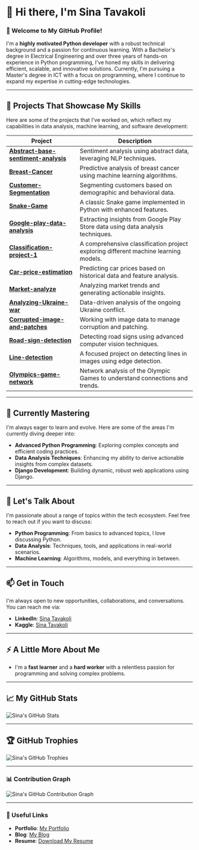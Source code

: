 # 👋 Hi there, I'm Sina Tavakoli

### 🚀 Welcome to My GitHub Profile!

I'm a **highly motivated Python developer** with a robust technical background and a passion for continuous learning. With a Bachelor's degree in Electrical Engineering and over three years of hands-on experience in Python programming, I've honed my skills in delivering efficient, scalable, and innovative solutions. Currently, I'm pursuing a Master's degree in ICT with a focus on programming, where I continue to expand my expertise in cutting-edge technologies.

---

## 🔭 Projects That Showcase My Skills

Here are some of the projects that I've worked on, which reflect my capabilities in data analysis, machine learning, and software development:

| **Project** | **Description** |
|-------------|-----------------|
| [**Abstract-base-sentiment-analysis**](https://github.com/sntk-76/Abstract-base-sentiment-analysis) | Sentiment analysis using abstract data, leveraging NLP techniques. |
| [**Breast-Cancer**](https://github.com/sntk-76/Breast-Cancer) | Predictive analysis of breast cancer using machine learning algorithms. |
| [**Customer-Segmentation**](https://github.com/sntk-76/Customer-Segmentation) | Segmenting customers based on demographic and behavioral data. |
| [**Snake-Game**](https://github.com/sntk-76/Snake-Game) | A classic Snake game implemented in Python with enhanced features. |
| [**Google-play-data-analysis**](https://github.com/sntk-76/google-play-data-analysis) | Extracting insights from Google Play Store data using data analysis techniques. |
| [**Classification-project-1**](https://github.com/sntk-76/Classification-project-1) | A comprehensive classification project exploring different machine learning models. |
| [**Car-price-estimation**](https://github.com/sntk-76/car-price-estimation) | Predicting car prices based on historical data and feature analysis. |
| [**Market-analyze**](https://github.com/sntk-76/Market-analyze) | Analyzing market trends and generating actionable insights. |
| [**Analyzing-Ukraine-war**](https://github.com/sntk-76/analyzing-Ukraine-war) | Data-driven analysis of the ongoing Ukraine conflict. |
| [**Corrupted-image-and-patches**](https://github.com/sntk-76/corrupted-image-and-patches) | Working with image data to manage corruption and patching. |
| [**Road-sign-detection**](https://github.com/sntk-76/road-sign-detection) | Detecting road signs using advanced computer vision techniques. |
| [**Line-detection**](https://github.com/sntk-76/line-detection) | A focused project on detecting lines in images using edge detection. |
| [**Olympics-game-network**](https://github.com/sntk-76/olympics-game-network) | Network analysis of the Olympic Games to understand connections and trends. |

---

## 🌱 Currently Mastering

I'm always eager to learn and evolve. Here are some of the areas I'm currently diving deeper into:

- **Advanced Python Programming**: Exploring complex concepts and efficient coding practices.
- **Data Analysis Techniques**: Enhancing my ability to derive actionable insights from complex datasets.
- **Django Development**: Building dynamic, robust web applications using Django.

---

## 💬 Let's Talk About

I'm passionate about a range of topics within the tech ecosystem. Feel free to reach out if you want to discuss:

- **Python Programming**: From basics to advanced topics, I love discussing Python.
- **Data Analysis**: Techniques, tools, and applications in real-world scenarios.
- **Machine Learning**: Algorithms, models, and everything in between.

---

## 📫 Get in Touch

I'm always open to new opportunities, collaborations, and conversations. You can reach me via:

- **LinkedIn**: [Sina Tavakoli](https://www.linkedin.com/in/sina-tavakoli-b25ba6224/)
- **Kaggle**: [Sina Tavakoli](https://www.kaggle.com/sinatavakoli)

---

## ⚡ A Little More About Me

- I'm a **fast learner** and a **hard worker** with a relentless passion for programming and solving complex problems.

---

## 📈 My GitHub Stats

![Sina's GitHub Stats](https://github-readme-stats.vercel.app/api?username=sntk-76&show_icons=true&theme=radical)

---

## 🏆 GitHub Trophies

![Sina's GitHub Trophies](https://github-profile-trophy.vercel.app/?username=sntk-76&theme=radical)

---

### 📊 Contribution Graph

![Sina's GitHub Contribution Graph](https://activity-graph.herokuapp.com/graph?username=sntk-76&theme=radical)

---

### 🔗 Useful Links

- **Portfolio**: [My Portfolio](#)
- **Blog**: [My Blog](#)
- **Resume**: [Download My Resume](https://github.com/sntk-76/sntk-76/blob/main/O_resume.pdf)
